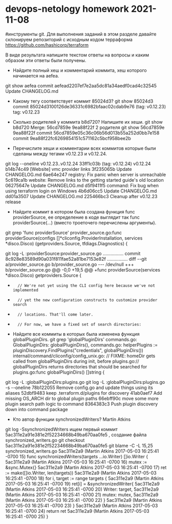 # devops-netology homework 2021-11-08
#инструменты git.
Для выполнения заданий в этом разделе давайте склонируем репозиторий с исходным кодом терраформа https://github.com/hashicorp/terraform

В виде результата напишите текстом ответы на вопросы и каким образом эти ответы были получены.

-    Найдите полный хеш и комментарий коммита, хеш которого начинается на aefea.

git show aefea
commit aefead2207ef7e2aa5dc81a34aedf0cad4c32545
    Update CHANGELOG.md

-    Какому тегу соответствует коммит 85024d3?
git show 85024d3
commit 85024d3100126de36331c6982bfaac02cdab9e76 (tag: v0.12.23)
tag: v0.12.23

-    Сколько родителей у коммита b8d720? Напишите их хеши.
git show b8d720
Merge: 56cd7859e 9ea88f22f
2 родителя
git show 56cd7859e 9ea88f22f
commit 56cd7859e05c36c06b56d013b55a252d0bb7e158
commit 9ea88f22fc6269854151c571162c5bcf958bee2b


-    Перечислите хеши и комментарии всех коммитов которые были сделаны между тегами v0.12.23 и v0.12.24.

git log --oneline v0.12.23..v0.12.24
33ff1c03b (tag: v0.12.24) v0.12.24
b14b74c49 [Website] vmc provider links
3f235065b Update CHANGELOG.md
6ae64e247 registry: Fix panic when server is unreachable
5c619ca1b website: Remove links to the getting started guide's old location
06275647e Update CHANGELOG.md
d5f9411f5 command: Fix bug when using terraform login on Windows
4b6d06cc5 Update CHANGELOG.md
dd01a3507 Update CHANGELOG.md
225466bc3 Cleanup after v0.12.23 release

-    Найдите коммит в котором была создана функция func providerSource, ее определение в коде выглядит так func providerSource(...) (вместо троеточего перечислены аргументы).

git grep 'func providerSource'
provider_source.go:func providerSource(configs []*cliconfig.ProviderInstallation, services *disco.Disco) (getproviders.Source, tfdiags.Diagnostics) {

git log -L :providerSource:provider_source.go
................
commit 8c928e83589d90a031f811fae52a81be7153e82f
................
diff --git a/provider_source.go b/provider_source.go
--- /dev/null
+++ b/provider_source.go
@@ -0,0 +19,5 @@
+func providerSource(services *disco.Disco) getproviders.Source {
+       // We're not yet using the CLI config here because we've not implemented
+       // yet the new configuration constructs to customize provider search
+       // locations. That'll come later.
+       // For now, we have a fixed set of search directories:

-    Найдите все коммиты в которых была изменена функция globalPluginDirs.
git grep 'globalPluginDirs'
commands.go:            GlobalPluginDirs: globalPluginDirs(),
commands.go:    helperPlugins := pluginDiscovery.FindPlugins("credentials", globalPluginDirs())
internal/command/cliconfig/config_unix.go:              // FIXME: homeDir gets called from globalPluginDirs during init, before
plugins.go:// globalPluginDirs returns directories that should be searched for
plugins.go:func globalPluginDirs() []string {


git log -L :globalPluginDirs:plugins.go
git log -L :globalPluginDirs:plugins.go -s --oneline
78b122055 Remove config.go and update things using its aliases
52dbf9483 keep .terraform.d/plugins for discovery
41ab0aef7 Add missing OS_ARCH dir to global plugin paths
66ebff90c move some more plugin search path logic to command
8364383c3 Push plugin discovery down into command package

-    Кто автор функции synchronizedWriters?
Martin Atkins

git log -SsynchronizedWriters
ищем первый коммит 5ac311e2a91e381e2f52234668b49ba670aa0fe5 , создание файла synchronized_writers.go
git checkout 5ac311e2a91e381e2f52234668b49ba670aa0fe5
git blame -C -L 15,25 synchronized_writers.go
5ac311e2a9 (Martin Atkins 2017-05-03 16:25:41 -0700 15) func synchronizedWriters(targets ...io.Writer) []io.Writer {
5ac311e2a9 (Martin Atkins 2017-05-03 16:25:41 -0700 16)         mutex := &sync.Mutex{}
5ac311e2a9 (Martin Atkins 2017-05-03 16:25:41 -0700 17)         ret := make([]io.Writer, len(targets))
5ac311e2a9 (Martin Atkins 2017-05-03 16:25:41 -0700 18)         for i, target := range targets {
5ac311e2a9 (Martin Atkins 2017-05-03 16:25:41 -0700 19)                 ret[i] = &synchronizedWriter{
5ac311e2a9 (Martin Atkins 2017-05-03 16:25:41 -0700 20)                         Writer: target,
5ac311e2a9 (Martin Atkins 2017-05-03 16:25:41 -0700 21)                         mutex:  mutex,
5ac311e2a9 (Martin Atkins 2017-05-03 16:25:41 -0700 22)                 }
5ac311e2a9 (Martin Atkins 2017-05-03 16:25:41 -0700 23)         }
5ac311e2a9 (Martin Atkins 2017-05-03 16:25:41 -0700 24)         return ret
5ac311e2a9 (Martin Atkins 2017-05-03 16:25:41 -0700 25) }





